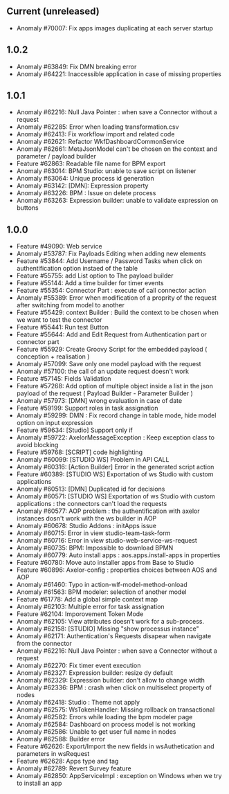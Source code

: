 ## Current (unreleased)

* Anomaly #70007: Fix apps images duplicating at each server startup

## 1.0.2

* Anomaly #63849: Fix DMN breaking error
* Anomaly #64221: Inaccessible application in case of missing properties

## 1.0.1

* Anomaly #62216: Null Java Pointer : when save a Connector without a request
* Anomaly #62285: Error when loading transformation.csv
* Anomaly #62413: Fix workflow import and related code
* Anomaly #62621: Refactor WkfDashboardCommonService
* Anomaly #62661: MetaJsonModel can't be chosen on the context and parameter / payload builder
* Feature #62863: Readable file name for BPM export
* Anomaly #63014: BPM Studio: unable to save script on listener
* Anomaly #63064: Unique process id generation
* Anomaly #63142: [DMN]: Expression property
* Anomaly #63226: BPM : Issue on delete process
* Anomaly #63263: Expression builder: unable to validate expression on buttons

## 1.0.0

* Feature #49090: Web service
* Anomaly #53787: Fix Payloads Editing when adding new elements
* Feature #53844: Add Username / Password Tasks when click on authentification option instaed of the table
* Feature #55755: add List option to The payload builder
* Feature #55144: Add a time builder for timer events
* Feature #55354: Connector Part : execute of call connector action
* Anomaly #55389: Error when modification of a proprity of the request after switching from model to another
* Feature #55429: context Builder : Build the context to be chosen when we want to test the connector
* Feature #55441: Run test Button
* Feature #55644: Add and Edit Request from Authentication part or connector part
* Feature #55929: Create Groovy Script for the embedded payload ( conception + realisation )
* Anomaly #57099: Save only one model payload with the request
* Anomaly #57100: the call of an update request doesn't work
* Feature #57145: Fields Validation
* Feature #57268: Add option of multiple object inside a list in the json payload of the request ( Payload Builder - Parameter Builder )
* Anomaly #57973: [DMN] wrong evaluation in case of date
* Feature #59199: Support roles in task assignation
* Anomaly #59299: DMN : Fix record change in table mode, hide model option on input expression
* Feature #59634: [Studio] Support only if
* Anomaly #59722: AxelorMessageException : Keep exception class to avoid blocking
* Feature #59768: [SCRIPT] code highlighting
* Anomaly #60099: [STUDIO WS] Problem in API CALL
* Anomaly #60316: [Action Builder] Error in the generated script action
* Feature #60389: [STUDIO WS] Exportation of ws Studio with custom applications
* Anomaly #60513: [DMN] Duplicated id for decisions
* Anomaly #60571: [STUDIO WS] Exportation of ws Studio with custom applications : the connectors can't load the requests
* Anomaly #60577: AOP problem : the authentification with axelor instances dosn't work with the ws builder in AOP
* Anomaly #60678: Studio Addons : initApps issue
* Anomaly #60715: Error in view studio-team-task-form
* Anomaly #60716: Error in view studio-web-service-ws-request
* Anomaly #60735: BPM: Impossible to download BPMN
* Anomaly #60779: Auto install apps : aos.apps.install-apps in properties
* Feature #60780: Move auto installer apps from Base to Studio
* Feature #60896: Axelor-config : properties choices between AOS and AOP
* Anomaly #61460: Typo in action-wlf-model-method-onload
* Anomaly #61563: BPM modeler: selection of another model
* Feature #61778: Add a global simple context map
* Anomaly #62103: Multiple error for task assignation
* Feature #62104: Imporovement Token Mode
* Anomaly #62105: View attributes doesn’t work for a sub-process.
* Anomaly #62158: [STUDIO] Missing "show processus instance"
* Anomaly #62171: Authentication's Requests disapear when navigate from the connector
* Anomaly #62216: Null Java Pointer : when save a Connector without a request
* Anomaly #62270: Fix timer event execution
* Anomaly #62327: Expression builder: resize dy default
* Anomaly #62329: Expression builder: don't allow to change width
* Anomaly #62336: BPM : crash when click on multiselect property of nodes
* Anomaly #62418: Studio : Theme not apply
* Anomaly #62575: WsTokenHandler: Missing rollback on transactional
* Anomaly #62582: Errors while loading the bpm modeler page
* Anomaly #62584: Dashboard on process model is not working
* Anomaly #62586: Unable to get user full name in nodes
* Anomaly #62588: Builder error
* Feature #62626: Export/Import the new fields in wsAuthetication and parameters in wsRequest
* Feature #62628: Apps type and tag
* Anomaly #62789: Revert Survey feature
* Anomaly #62850: AppServiceImpl : exception on Windows when we try to install an app
